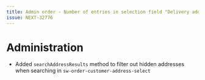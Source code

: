```yaml
---
title: Admin order - Number of entries in selection field "Delivery address" / "Billing address" limited to 25
issue: NEXT-32776
---
```

# Administration
* Added `searchAddressResults` method to filter out hidden addresses when searching in `sw-order-customer-address-select`
